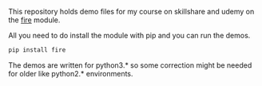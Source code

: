 This repository holds demo files for my course on skillshare and udemy on the [fire](https://github.com/google/python-fire) module.

All you need to do install the module with pip and you can run the demos.

```bash
pip install fire
``` 

The demos are written for python3.* so some correction might be needed for older like python2.* environments.